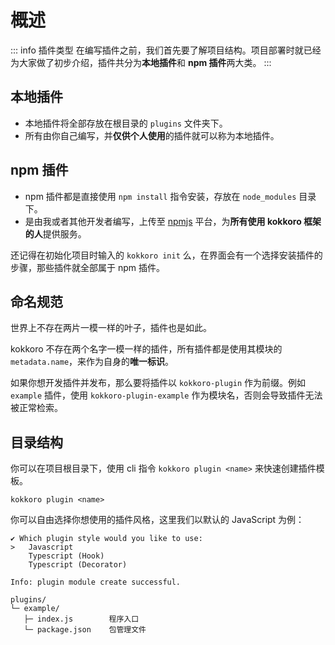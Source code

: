 # 概述

::: info 插件类型
在编写插件之前，我们首先要了解项目结构。项目部署时就已经为大家做了初步介绍，插件共分为**本地插件**和 **npm 插件**两大类。
:::

## 本地插件

- 本地插件将全部存放在根目录的 `plugins` 文件夹下。
- 所有由你自己编写，并**仅供个人使用**的插件就可以称为本地插件。

## npm 插件

- npm 插件都是直接使用 `npm install` 指令安装，存放在 `node_modules` 目录下。
- 是由我或者其他开发者编写，上传至 [npmjs](https://www.npmjs.com/) 平台，为**所有使用 kokkoro 框架的人**提供服务。

还记得在初始化项目时输入的 `kokkoro init` 么，在界面会有一个选择安装插件的步骤，那些插件就全部属于 npm 插件。

## 命名规范

世界上不存在两片一模一样的叶子，插件也是如此。

kokkoro 不存在两个名字一模一样的插件，所有插件都是使用其模块的 `metadata.name`，来作为自身的**唯一标识**。

如果你想开发插件并发布，那么要将插件以 `kokkoro-plugin` 作为前缀。例如 `example` 插件，使用 `kokkoro-plugin-example` 作为模块名，否则会导致插件无法被正常检索。

## 目录结构

你可以在项目根目录下，使用 cli 指令 `kokkoro plugin <name>` 来快速创建插件模板。

```shell:no-line-numbers
kokkoro plugin <name>
```

你可以自由选择你想使用的插件风格，这里我们以默认的 JavaScript 为例：

```shell:no-line-numbers
✔ Which plugin style would you like to use:
>   Javascript
    Typescript (Hook)
    Typescript (Decorator)

Info: plugin module create successful.
```

```tex:no-line-numbers
plugins/
└─ example/
   ├─ index.js        程序入口
   └─ package.json    包管理文件
```

